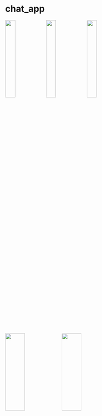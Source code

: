 # chat_app
<p>
 
  <img src = "https://github.com/user-attachments/assets/f340ca26-65f5-4a66-b2f6-45d81002cf3a" height = 25%  width = 25%>
  <img src = "https://github.com/user-attachments/assets/938b24f0-53a5-4d2b-b014-b86c492eaa7f" height = 25%  width = 25%>

   <img src = "https://github.com/user-attachments/assets/4a01dcb2-f394-45d7-982f-fb881878b888" height = 25%  width = 25%>

  
</p>
<h>
  <img src = "https://github.com/user-attachments/assets/bb561774-bf3a-4830-b30a-918a6bb68fab" height = 25%  width = 35%>
  <img src = "https://github.com/user-attachments/assets/577faaff-05ea-4cd5-876c-9f5e8d1623c3" height = 25%  width = 35%>
</h>

